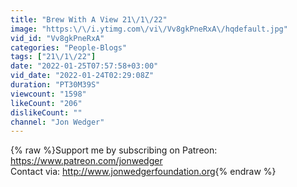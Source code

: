 ```yaml
---
title: "Brew With A View 21\/1\/22"
image: "https:\/\/i.ytimg.com\/vi\/Vv8gkPneRxA\/hqdefault.jpg"
vid_id: "Vv8gkPneRxA"
categories: "People-Blogs"
tags: ["21\/1\/22"]
date: "2022-01-25T07:57:58+03:00"
vid_date: "2022-01-24T02:29:08Z"
duration: "PT30M39S"
viewcount: "1598"
likeCount: "206"
dislikeCount: ""
channel: "Jon Wedger"
---
```

{% raw %}Support me by subscribing on Patreon: <a rel="nofollow" target="blank" href="https://www.patreon.com/jonwedger">https://www.patreon.com/jonwedger</a><br />Contact via: <a rel="nofollow" target="blank" href="http://www.jonwedgerfoundation.org">http://www.jonwedgerfoundation.org</a>{% endraw %}
